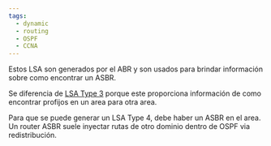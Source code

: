 ```yaml
---
tags:
  - dynamic
  - routing
  - OSPF
  - CCNA
---
```

Estos LSA son generados por el ABR y son usados para brindar información sobre como encontrar un ASBR. 

Se diferencia de [LSA Type 3](LSA%20Type%203.md) porque este proporciona información de como encontrar profijos en un area para otra area.

Para que se puede generar un LSA Type 4, debe haber un ASBR en el area. Un router ASBR suele inyectar rutas de otro dominio dentro de OSPF via redistribución. 

